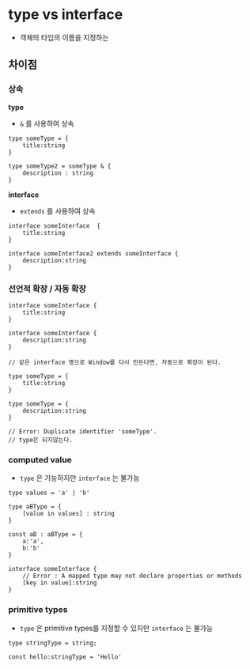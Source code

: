 # type vs interface

- 객체의 타입의 이름을 지정하는

## 차이점

### 상속

**type**

- `&` 를 사용하여 상속

```tsx
type someType = {
    title:string
}

type someType2 = someType & {
    description : string
}
```

**interface**

- `extends` 를 사용하여 상속

```tsx
interface someInterface  {
    title:string
}

interface someInterface2 extends someInterface {
    description:string
}
```

### 선언적 확장 / 자동 확장

```tsx
interface someInterface {
    title:string
}

interface someInterface {
    description:string
}

// 같은 interface 명으로 Window를 다시 만든다면, 자동으로 확장이 된다.
```

```tsx
type someType = {
    title:string
}

type someType = {
    description:string
}

// Error: Duplicate identifier 'someType'.
// type은 되지않는다.
```

### computed value

- `type` 은 가능하지만 `interface` 는 불가능

```tsx
type values = 'a' | 'b'

type aBType = {
    [value in values] : string
}

const aB : aBType = {
    a:'a',
    b:'b'
}

interface someInterface {
    // Error : A mapped type may not declare properties or methods
    [key in value]:string
}
```

### primitive types

- `type` 은 primitive types를 지정할 수 있지만 `interface` 는 불가능

```tsx
type stringType = string;

const hello:stringType = 'Hello'
```
